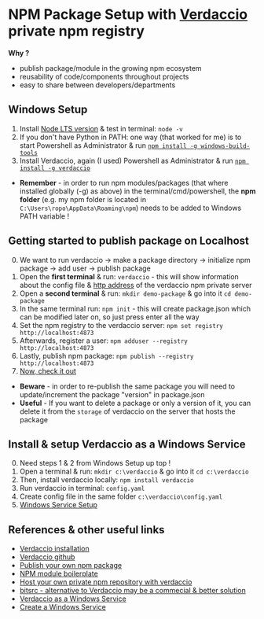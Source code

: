 # NPM Package Setup with [Verdaccio](https://verdaccio.org/docs/en/what-is-verdaccio) private npm registry

**Why ?** 
- publish package/module in the growing npm ecosystem 
- reusability of code/components throughout projects
- easy to share between developers/departments

## Windows Setup  
1. Install [Node LTS version](https://nodejs.org/en/) & test in terminal: `node -v`
2. If you don't have Python in PATH: one way (that worked for me) is to start Powershell as Administrator & run [`npm install -g windows-build-tools`](https://www.npmjs.com/package/windows-build-tools)
3. Install Verdaccio, again (I used) Powershell as Administrator & run [`npm install -g verdaccio`](https://www.npmjs.com/package/verdaccio) 

- **Remember** - in order to run npm modules/packages (that where installed globally (-g) as above) in the terminal/cmd/powershell, the **npm folder** (e.g. my npm folder is located in `C:\Users\ropo\AppData\Roaming\npm`) needs to be added to Windows PATH variable !

## Getting started to publish package on Localhost
0. We want to run verdaccio -> make a package directory -> initialize npm package -> add user -> publish package 
1. Open the **first terminal** & run: `verdaccio` - this will show information about the config file & [http address](http://localhost:4873) of the verdaccio npm private server
2. Open a **second terminal** & run: `mkdir demo-package` & go into it `cd demo-package`
3. In the same terminal run: `npm init` - this will create package.json which can be modified later on, so just press enter all the way
4. Set the npm registry to the verdaccio server: `npm set registry http://localhost:4873`
5. Afterwards, register a user: `npm adduser --registry http://localhost:4873`
6. Lastly, publish npm package: `npm publish --registry http://localhost:4873`
7. [Now, check it out](http://localhost:4873)

- **Beware** - in order to re-publish the same package you will need to update/increment the package "version" in package.json
- **Useful** - If you want to delete a package or only a version of it, you can delete it from the `storage` of verdaccio on the server that hosts the package

## Install & setup Verdaccio as a Windows Service
0. Need steps 1 & 2 from Windows Setup up top !
1. Open a terminal & run: `mkdir c:\verdaccio` & go into it `cd c:\verdaccio`
2. Then, install verdaccio locally: `npm install verdaccio`
3. Run verdaccio in terminal: `config.yaml` 
4. Create config file in the same folder `c:\verdaccio\config.yaml`
5. [Windows Service Setup](https://docs.microsoft.com/en-us/dotnet/framework/windows-services/walkthrough-creating-a-windows-service-application-in-the-component-designer)

## References & other useful links
- [Verdaccio installation](https://verdaccio.org/docs/en/installation)
- [Verdaccio github](https://github.com/verdaccio/verdaccio)
- [Publish your own npm package](https://hackernoon.com/publish-your-own-npm-package-946b19df577e)
- [NPM module boilerplate](https://github.com/flexdinesh/npm-module-boilerplate)
- [Host your own private npm repository with verdaccio](https://medium.com/devopslinks/host-your-own-private-npm-repository-with-verdaccio-e8a3202b97c5)
- [bitsrc - alternative to Verdaccio may be a commecial & better solution](https://bitsrc.io/)
- [Verdaccio as a Windows Service](https://verdaccio.org/docs/en/windows)
- [Create a Windows Service](https://docs.microsoft.com/en-us/dotnet/framework/windows-services/walkthrough-creating-a-windows-service-application-in-the-component-designer)
